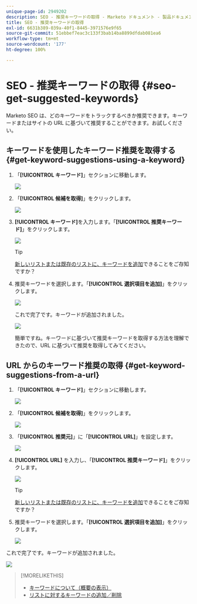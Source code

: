 ```yaml
---
unique-page-id: 2949202
description: SEO - 推奨キーワードの取得 - Marketo ドキュメント - 製品ドキュメント
title: SEO - 推奨キーワードの取得
exl-id: 6631b389-039a-40f1-8445-3971576e9f65
source-git-commit: 51ebbef7eac3c133f3bab14ba8899dfdab081ea6
workflow-type: tm+mt
source-wordcount: '177'
ht-degree: 100%

---
```


# SEO - 推奨キーワードの取得 {#seo-get-suggested-keywords}

Marketo SEO は、どのキーワードをトラックするべきか推奨できます。キーワードまたはサイトの URL に基づいて推奨することができます。お試しください。

## キーワードを使用したキーワード推奨を取得する {#get-keyword-suggestions-using-a-keyword}

1. 「**[!UICONTROL キーワード]**」セクションに移動します。

   ![](assets/image2014-9-18-10-3a51-3a41.png)

1. 「**[!UICONTROL 候補を取得]**」をクリックします。

   ![](assets/image2014-9-18-10-3a52-3a42.png)

1. **[!UICONTROL キーワード]**&#x200B;を入力します。「**[!UICONTROL 推奨キーワード]**」をクリックします。

   ![](assets/image2014-9-18-10-3a53-3a14.png)

   >[!TIP]
   >
   >[新しいリストまたは既存のリストに、キーワードを追加](/help/marketo/product-docs/additional-apps/seo/understanding-seo/seo-managing-lists.md)できることをご存知ですか？

1. 推奨キーワードを選択します。「**[!UICONTROL 選択項目を追加]**」をクリックします。

   ![](assets/image2014-9-18-10-3a54-3a12.png)

   これで完了です。キーワードが追加されました。

   ![](assets/image2014-9-18-10-3a54-3a16.png)

   簡単ですね。キーワードに基づいて推奨キーワードを取得する方法を理解できたので、URL に基づいて推奨を取得してみてください。

## URL からのキーワード推奨の取得  {#get-keyword-suggestions-from-a-url}

1. 「**[!UICONTROL キーワード]**」セクションに移動します。

   ![](assets/image2014-9-18-10-3a54-3a26.png)

1. 「**[!UICONTROL 候補を取得]**」をクリックします。

   ![](assets/image2014-9-18-11-3a4-3a43.png)

1. 「**[!UICONTROL 推奨元]**」に「**[!UICONTROL URL]**」を設定します。

   ![](assets/image2014-9-18-11-3a4-3a52.png)

1. **[!UICONTROL URL]** を入力し、「**[!UICONTROL 推奨キーワード]**」をクリックします。

   ![](assets/image2014-9-18-11-3a5-3a7.png)

   >[!TIP]
   >
   >[新しいリストまたは既存のリストに、キーワードを追加](/help/marketo/product-docs/additional-apps/seo/understanding-seo/seo-managing-lists.md)できることをご存知ですか？

1. 推奨キーワードを選択します。「**[!UICONTROL 選択項目を追加]**」をクリックします。

   ![](assets/image2014-9-18-11-3a8-3a3.png)

これで完了です。キーワードが追加されました。

![](assets/image2014-9-18-11-3a8-3a25.png)

>[!MORELIKETHIS]
>
>* [キーワードについて（概要の表示）](/help/marketo/product-docs/additional-apps/seo/keywords/seo-understanding-keywords.md)
>* [リストに対するキーワードの追加／削除](/help/marketo/product-docs/additional-apps/seo/keywords/seo-add-remove-keywords-from-a-list.md)

